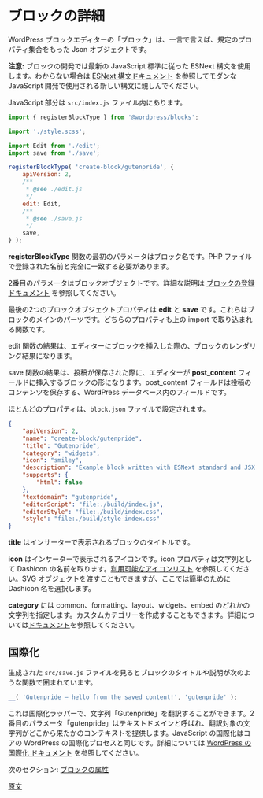 <!--
# Anatomy of a Block
 -->
# ブロックの詳細
<!--
At its simplest, a block in the WordPress block editor is a json object with a specific set of properties.

**Note:** Block development uses ESNext syntax, this refers to the latest JavaScript standard. If this is unfamiliar, review the [ESNext syntax documentation](/docs/how-to-guides/javascript/esnext-js.md) to familiarize yourself with the newer syntax used in modern JavaScript development.

Here is the complete code for registering a block:
The javascript part is done in the `src/index.js` file.
 -->
WordPress ブロックエディターの「ブロック」は、一言で言えば、規定のプロパティ集合をもった Json オブジェクトです。

**注意:** ブロックの開発では最新の JavaScript 標準に従った ESNext 構文を使用します。わからない場合は [ESNext 構文ドキュメント](https://ja.wordpress.org/team/handbook/block-editor/how-to-guides/javascript/esnext-js/) を参照してモダンな JavaScript 開発で使用される新しい構文に親しんでください。

JavaScript 部分は `src/index.js` ファイル内にあります。

```js
import { registerBlockType } from '@wordpress/blocks';

import './style.scss';

import Edit from './edit';
import save from './save';

registerBlockType( 'create-block/gutenpride', {
	apiVersion: 2,
	/**
	 * @see ./edit.js
	 */
	edit: Edit,
	/**
	 * @see ./save.js
	 */
	save,
} );
```
<!--
The first parameter in the **registerBlockType** function is the block name, this should match exactly to the name registered in the PHP file.

The second parameter to the function is the block object. See the [block registration documentation](/docs/reference-guides/block-api/block-registration.md) for full details.
 -->
**registerBlockType** 関数の最初のパラメータはブロック名です。PHP ファイルで登録された名前と完全に一致する必要があります。

2番目のパラメータはブロックオブジェクトです。詳細な説明は [ブロックの登録ドキュメント](https://ja.wordpress.org/team/handbook/block-editor/reference-guides/block-api/block-registration/) を参照してください。

<!--
The last two block object properties are **edit** and **save**, these are the key parts of a block. Both properties are functions that are included via the import above.
 -->
最後の2つのブロックオブジェクトプロパティは **edit** と **save** です。これらはブロックのメインのパーツです。どちらのプロパティも上の import で取り込まれる関数です。

<!--
The results of the edit function is what the editor will render to the editor page when the block is inserted.
 -->
edit 関数の結果は、エディターにブロックを挿入した際の、ブロックのレンダリング結果になります。

<!--
The results of the save function is what the editor will insert into the **post_content** field when the post is saved. The post_content field is the field in the WordPress database used to store the content of the post.
 -->
save 関数の結果は、投稿が保存された際に、エディターが **post_content** フィールドに挿入するブロックの形になります。post_content フィールドは投稿のコンテンツを保存する、WordPress データベース内のフィールドです。

<!--
Most of the properties are set in the `block.json` file.
 -->
ほとんどのプロパティは、`block.json` ファイルで設定されます。

```json
{
	"apiVersion": 2,
	"name": "create-block/gutenpride",
	"title": "Gutenpride",
	"category": "widgets",
	"icon": "smiley",
	"description": "Example block written with ESNext standard and JSX support – build step required.",
	"supports": {
		"html": false
	},
	"textdomain": "gutenpride",
	"editorScript": "file:./build/index.js",
	"editorStyle": "file:./build/index.css",
	"style": "file:./build/style-index.css"
}
```

<!--
The **title** is the title of the block shown in the Inserter.
 -->
**title** はインサーターで表示されるブロックのタイトルです。

<!--
The **icon** is the icon shown in the Inserter. The icon property expects any Dashicon name as a string, see [list of available icons](https://developer.wordpress.org/resource/dashicons/). You can also provide an SVG object, but for now it's easiest to just pick a Dashicon name.
 -->
**icon** はインサーターで表示されるアイコンです。icon プロパティは文字列として Dashicon の名前を取ります。[利用可能なアイコンリスト](https://developer.wordpress.org/resource/dashicons/) を参照してください。SVG オブジェクトを渡すこともできますが、ここでは簡単のために Dashicon 名を選択します。

<!--
The **category** specified is a string and must be one of: "common, formatting, layout, widgets, or embed". You can create your own custom category name, [see documentation for details](/docs/reference-guides/filters/block-filters.md#managing-block-categories).
 -->
**category** には common、formatting、layout、widgets、embed のどれかの文字列を指定します。カスタムカテゴリーを作成することもできます。詳細については[ドキュメント](https://developer.wordpress.org/block-editor/reference-guides/filters/block-filters/#managing-block-categories)を参照してください。

<!--
## Internationalization
 -->
## 国際化

<!--
If you look at the generated `src/save.js` file, the block title and description are wrapped in a function that looks like this:
 -->
生成された `src/save.js` ファイルを見るとブロックのタイトルや説明が次のような関数で囲まれています。

```js
__( 'Gutenpride – hello from the saved content!', 'gutenpride' );
```
<!--
This is an internationalization wrapper that allows for the string "Gutenpride" to be translated. The second parameter, "gutenpride" is called the text domain and gives context for where the string is from. The JavaScript internationalization, often abbreviated i18n, matches the core WordPress internationalization process. See the [Internationalization in Plugin Developer Handbook](https://developer.wordpress.org/plugins/internationalization/) for more details.

Next Section: [Block Attributes](/docs/getting-started/tutorials/create-block/attributes.md)
 -->
これは国際化ラッパーで、文字列「Gutenpride」を翻訳することができます。2番目のパラメータ「gutenpride」はテキストドメインと呼ばれ、翻訳対象の文字列がどこから来たかのコンテキストを提供します。JavaScript の国際化はコアの WordPress の国際化プロセスと同じです。詳細については [WordPress の国際化 ドキュメント](https://developer.wordpress.org/plugins/internationalization/) を参照してください。

次のセクション: [ブロックの属性](https://ja.wordpress.org/team/handbook/block-editor/handbook/tutorials/create-block/block-attributes/)

[原文](https://github.com/WordPress/gutenberg/blob/trunk/docs/getting-started/tutorials/create-block/block-anatomy.md)
